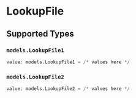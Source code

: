 # LookupFile


## Supported Types

### `models.LookupFile1`

```python
value: models.LookupFile1 = /* values here */
```

### `models.LookupFile2`

```python
value: models.LookupFile2 = /* values here */
```


